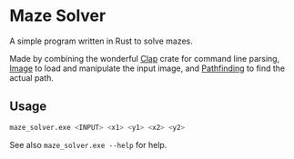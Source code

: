 # Maze Solver

A simple program written in Rust to solve mazes.

Made by combining the wonderful
[Clap](https://crates.io/crates/clap) crate for command line parsing,
[Image](https://crates.io/crates/image) to load and manipulate the input image, and
[Pathfinding](https://crates.io/crates/pathfinding) to find the actual path.

## Usage

```sh
maze_solver.exe <INPUT> <x1> <y1> <x2> <y2>
```

See also `maze_solver.exe --help` for help.
